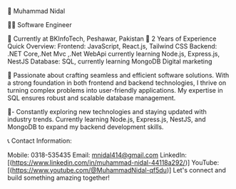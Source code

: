 👋 Muhammad Nidal

 👨‍💻 Software Engineer
 
   💼 Currently at BKInfoTech, Peshawar, Pakistan
 📆 2 Years of Experience
Quick Overview: Frontend: JavaScript, React.js, Tailwind CSS Backend: .NET Core,.Net Mvc ,.Net WebApi currently learning Node.js, Express.js, NestJS Database: SQL, currently learning MongoDB Digital marketing

🌟 Passionate about crafting seamless and efficient software solutions. With a strong foundation in both frontend and backend technologies, I thrive on turning complex problems into user-friendly applications. My expertise in SQL ensures robust and scalable database management.

🚀- Constantly exploring new technologies and staying updated with industry trends. Currently learning Node.js, Express.js, NestJS, and MongoDB to expand my backend development skills.

📞 Contact Information:

Mobile: 0318-535435 Email: mnidal414@gmail.com LinkedIn: [(https://www.linkedin.com/in/muhammad-nidal-44118a292/)] YouTube: [(https://www.youtube.com/@MuhammadNidal-qf5du)] Let's connect and build something amazing together!